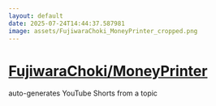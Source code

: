 ```yaml
---
layout: default
date: 2025-07-24T14:44:37.587981
image: assets/FujiwaraChoki_MoneyPrinter_cropped.png
---
```


# [FujiwaraChoki/MoneyPrinter](https://github.com/FujiwaraChoki/MoneyPrinter)

auto-generates YouTube Shorts from a topic
